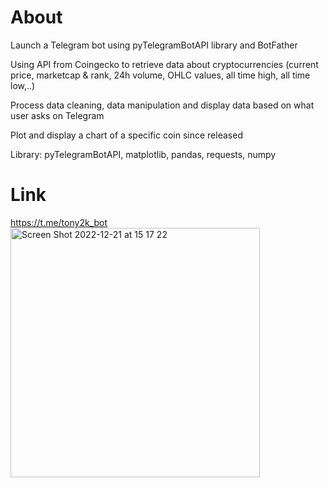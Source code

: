 # About

Launch a Telegram bot using pyTelegramBotAPI library and BotFather

Using API from Coingecko to retrieve data about cryptocurrencies (current price, marketcap & rank, 24h volume, OHLC values, all time high, all time low,..) 

Process data cleaning, data manipulation and display data based on what user asks on Telegram

Plot and display a chart of a specific coin since released

Library: pyTelegramBotAPI, matplotlib, pandas, requests, numpy

# Link

https://t.me/tony2k_bot
<img width="399" alt="Screen Shot 2022-12-21 at 15 17 22" src="https://user-images.githubusercontent.com/69407233/208995421-c7cc0d6e-3879-435e-a5c4-9cfe61104fdf.png">
